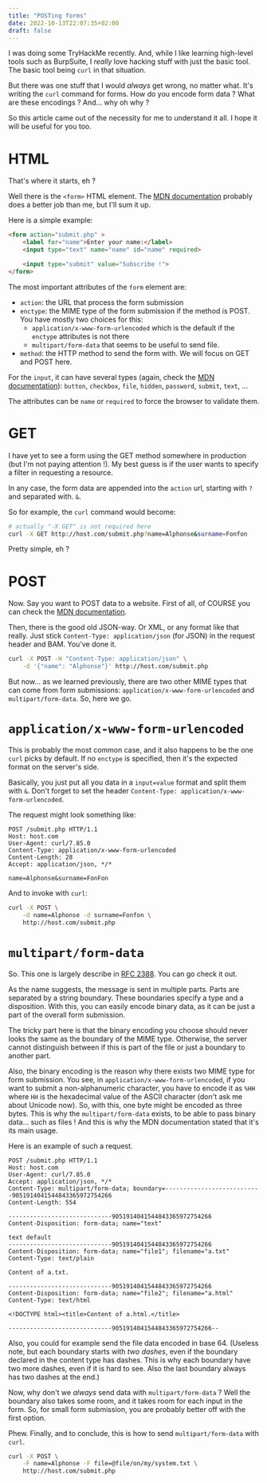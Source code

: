 ```yaml
---
title: "POSTing forms"
date: 2022-10-13T22:07:35+02:00
draft: false
---
```


I was doing some TryHackMe recently. And, while I like learning high-level tools such as BurpSuite, I *really* love hacking stuff with just the basic tool. The basic tool being `curl` in that situation.

But there was one stuff that I would *always* get wrong, no matter what. It's writing the `curl` command for forms. How do you encode form data ? What are these encodings ? And… why oh why ?

So this article came out of the necessity for me to understand it all. I hope it will be useful for you too.

# HTML

That's where it starts, eh ?

Well there is the `<form>` HTML element. The [MDN documentation](https://developer.mozilla.org/en-US/docs/Web/HTML/Element/Form) probably does a better job than me, but I'll sum it up.

Here is a simple example:

```html
<form action="submit.php" >
    <label for="name">Enter your name:</label>
    <input type="text" name="name" id="name" required>

    <input type="submit" value="Subscribe !">
</form>
```

The most important attributes of the `form` element are:

- `action`: the URL that process the form submission
- `enctype`: the MIME type of the form submission if the method is POST. You have mostly two choices for this:
    - `application/x-www-form-urlencoded` which is the default if the `enctype` attributes is not there
    - `multipart/form-data` that seems to be useful to send file.
- `method`: the HTTP method to send the form with. We will focus on GET and POST here.

For the `input`, it can have several types (again, check the [MDN documentation](https://developer.mozilla.org/en-US/docs/Web/HTML/Element/input)): `button`, `checkbox`, `file`, `hidden`, `password`, `submit`, `text`, …

The attributes can be `name` or `required` to force the browser to validate them.

# GET

I have yet to see a form using the GET method somewhere in production (but I'm not paying attention !). My best guess is if the user wants to specify a filter in requesting a resource.

In any case, the form data are appended into the `action` url, starting with `?` and separated with. `&`.

So for example, the `curl` command would become: 

```bash
# actually "-X GET" is not required here
curl -X GET http://host.com/submit.php?name=Alphonse&surname=Fonfon
```

Pretty simple, eh ?

# POST

Now. Say you want to POST data to a website. First of all, of COURSE you can check the [MDN documentation](https://developer.mozilla.org/en-US/docs/Web/HTTP/Methods/POST).

Then, there is the good old JSON-way. Or XML, or any format like that really. Just stick `Content-Type: application/json` (for JSON) in the request header and BAM. You've done it.

```bash
curl -X POST -H "Content-Type: application/json" \
    -d '{"name": "Alphonse"}' http://host.com/submit.php
```

But now… as we learned previously, there are two other MIME types that can come from form submissions: `application/x-www-form-urlencoded` and `multipart/form-data`. So, here we go.

# `application/x-www-form-urlencoded`

This is probably the most common case, and it also happens to be the one `curl` picks by default. If no `enctype` is specified, then it's the expected format on the server's side.

Basically, you just put all you data in a `input=value` format and split them with `&`. Don't forget to set the header `Content-Type: application/x-www-form-urlencoded`.

The request might look something like:

```http
POST /submit.php HTTP/1.1
Host: host.com
User-Agent: curl/7.85.0
Content-Type: application/x-www-form-urlencoded
Content-Length: 28
Accept: application/json, */*

name=Alphonse&surname=FonFon
```

And to invoke with `curl`:

```bash
curl -X POST \
    -d name=Alphonse -d surname=Fonfon \
    http://host.com/submit.php
```

# `multipart/form-data`

So. This one is largely describe in [RFC 2388](https://www.ietf.org/rfc/rfc2388.txt). You can go check it out.

As the name suggests, the message is sent in multiple parts. Parts are separated by a string boundary. These boundaries specify a type and a disposition. With this, you can easily encode binary data, as it can be just a part of the overall form submission.

The tricky part here is that the binary encoding you choose should never looks the same as the boundary of the MIME type. Otherwise, the server cannot distinguish between if this is part of the file or just a boundary to another part.

Also, the binary encoding is the reason why there exists two MIME type for form submission. You see, in `application/x-www-form-urlencoded`, if you want to submit a non-alphanumeric character, you have to encode it as `%HH` where `HH` is the hexadecimal value of the ASCII character (don't ask me about Unicode now). So, with this, one byte might be encoded as three bytes. This is why the `multipart/form-data` exists, to be able to pass binary data… such as files ! And this is why the MDN documentation stated that it's its main usage.

Here is an example of such a request.

```http
POST /submit.php HTTP/1.1
Host: host.com
User-Agent: curl/7.85.0
Accept: application/json, */*
Content-Type: multipart/form-data; boundary=---------------------------9051914041544843365972754266
Content-Length: 554

-----------------------------9051914041544843365972754266
Content-Disposition: form-data; name="text"

text default
-----------------------------9051914041544843365972754266
Content-Disposition: form-data; name="file1"; filename="a.txt"
Content-Type: text/plain

Content of a.txt.

-----------------------------9051914041544843365972754266
Content-Disposition: form-data; name="file2"; filename="a.html"
Content-Type: text/html

<!DOCTYPE html><title>Content of a.html.</title>

-----------------------------9051914041544843365972754266--
```

Also, you could for example send the file data encoded in base 64. (Useless note, but each boundary starts with *two dashes*, even if the boundary declared in the content type has dashes. This is why each boundary have two more dashes, even if it is hard to see. Also the last boundary always has two dashes at the end.)

Now, why don't we *always* send data with `multipart/form-data` ? Well the boundary also takes some room, and it takes room for each input in the form. So, for small form submission, you are probably better off with the first option.

Phew. Finally, and to conclude, this is how to send `multipart/form-data` with `curl`.

```bash
curl -X POST \
    -F name=Alphonse -F file=@file/on/my/system.txt \
    http://host.com/submit.php
```
